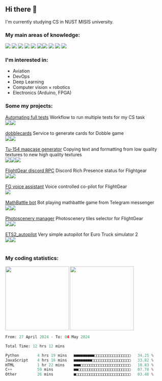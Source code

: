 ## Hi there 👋
I'm currently studying CS in NUST MISIS university.

### My main areas of knowledge:

<img src="https://img.shields.io/badge/python-%230a0e12?style=for-the-badge&logo=python"> <img src="https://img.shields.io/badge/opencv-%230a0e12?style=for-the-badge&logo=opencv">
<img src="https://img.shields.io/badge/pytorch-%230a0e12?style=for-the-badge&logo=pytorch">
<img src="https://img.shields.io/badge/flask-%230a0e12?style=for-the-badge&logo=flask">
<img src="https://img.shields.io/badge/fastapi-%230a0e12?style=for-the-badge&logo=fastapi">
<img src="https://img.shields.io/badge/arduino-%230a0e12?style=for-the-badge&logo=arduino"><img src="https://img.shields.io/badge/docker-%230a0e12?style=for-the-badge&logo=docker">
<img src="https://img.shields.io/badge/kompas3d-%230a0e12?style=for-the-badge&logo=kompas3d">
<img src="https://img.shields.io/badge/html-%230a0e12?style=for-the-badge&logo=html5">
<img src="https://img.shields.io/badge/css-%230a0e12?style=for-the-badge&logo=css3">

### I'm interested in:
- Aviation
- DevOps
- Deep Learning
- Computer vision × robotics
- Electronics (Arduino, FPGA)

### Some my projects:
[Automating full tests](https://github.com/rdinit/automating_full_tests) Workflow to run multiple tests for my CS task <br>
<img src="https://img.shields.io/badge/cmake-%230a0e12?style=for-the-badge&logo=cmake"><img src="https://img.shields.io/badge/github%20actions-%230a0e12?style=for-the-badge&logo=github%20actions">
<br><br>
[dobblecards](https://dobblecards.pythonanywhere.com/dobble) Service to generate cards for Dobble game<br>
<img src="https://img.shields.io/badge/pillow-%230a0e12?style=for-the-badge&logo=python"><img src="https://img.shields.io/badge/flask-%230a0e12?style=for-the-badge&logo=flask">
<br><br>
[Tu-154 mapcase generator](https://github.com/rdinit/tu_154_mapcase_generator) Copying text and formatting from low quality textures to new high quality textures<br>
<img src="https://img.shields.io/badge/opencv-%230a0e12?style=for-the-badge&logo=opencv"><img src="https://img.shields.io/badge/pillow-%230a0e12?style=for-the-badge&logo=python"><img src="https://img.shields.io/badge/pytesseract-%230a0e12?style=for-the-badge&logo=python">
<br><br>
[FlightGear discord RPC](https://github.com/rdinit/flightgear_discord_RPC) Discord Rich Presence status for Flightgear <br>
<img align="" src="https://img.shields.io/badge/github%20actions-%230a0e12?style=for-the-badge&logo=github%20actions"><img src="https://img.shields.io/badge/pypresence-%230a0e12?style=for-the-badge&logo=discord">
<br><br>
[FG voice assistant](https://github.com/rdinit/fg_voice_assistant) Voice controlled co-pilot for FlightGear <br>
<img align="" src="https://img.shields.io/badge/pyttsx-%230a0e12?style=for-the-badge&logo=python">
<br><br>
[MathBattle bot](https://github.com/rdinit/mathbattle_bot) Bot playing mathbattle game from Telegram messenger<br>
<img src="https://img.shields.io/badge/opencv-%230a0e12?style=for-the-badge&logo=opencv"><img src="https://img.shields.io/badge/pytorch-%230a0e12?style=for-the-badge&logo=pytorch">
<br><br>
[Photoscenery manager](https://rdinit.github.io/photoscenery-manager/) Photoscenery tiles selector for FlightGear <br>
<img align="" src="https://img.shields.io/badge/github%20pages-%230a0e12?style=for-the-badge&logo=github%20pages"><img src="https://img.shields.io/badge/leaflet-%230a0e12?style=for-the-badge&logo=leaflet">
<br><br>
[ETS2_autopilot](https://github.com/rdinit/ets2_autopilot) Very simple autopilot for Euro Truck simulator 2 <br>
<img src="https://img.shields.io/badge/opencv-%230a0e12?style=for-the-badge&logo=opencv"><img src="https://img.shields.io/badge/tensorflow-%230a0e12?style=for-the-badge&logo=tensorflow">
<br><br>

### My coding statistics:

<img height=200 align="left" src="https://github-readme-stats.vercel.app/api?username=rdinit&show_icons=true&theme=transparent&line_height=24&custom_title=rdinit%27s+GitHub+Stats&card_width=320" />
<img height=200 align="" src="https://github-readme-stats.vercel.app/api/top-langs/?username=rdinit&theme=transparent&layout=compact&langs_count=8&card_width=320" />

<!--START_SECTION:waka-->

```python
From: 27 April 2024 - To: 04 May 2024

Total Time: 12 hrs 12 mins

Python        4 hrs 19 mins   ■■■■■■■■■□□□□□□□□□□□□□□□□   34.25 %
JavaScript    4 hrs 16 mins   ■■■■■■■■□□□□□□□□□□□□□□□□□   33.82 %
HTML          1 hr 22 mins    ■■■□□□□□□□□□□□□□□□□□□□□□□   10.83 %
C++           59 mins         ■■□□□□□□□□□□□□□□□□□□□□□□□   07.78 %
Other         26 mins         ■□□□□□□□□□□□□□□□□□□□□□□□□   03.48 %
```

<!--END_SECTION:waka-->
